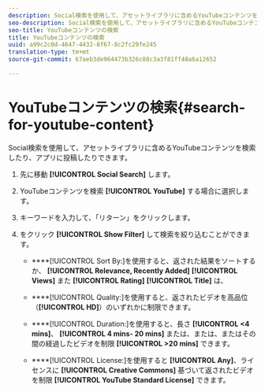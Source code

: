 ```yaml
---
description: Social検索を使用して、アセットライブラリに含めるYouTubeコンテンツを検索したり、アプリに投稿したりできます。
seo-description: Social検索を使用して、アセットライブラリに含めるYouTubeコンテンツを検索したり、アプリに投稿したりできます。
seo-title: YouTubeコンテンツの検索
title: YouTubeコンテンツの検索
uuid: a99c2c0d-4647-4432-8f67-8c2fc29fe245
translation-type: tm+mt
source-git-commit: 67aeb3de964473b326c88c3a3f81ff48a6a12652

---
```



# YouTubeコンテンツの検索{#search-for-youtube-content}

Social検索を使用して、アセットライブラリに含めるYouTubeコンテンツを検索したり、アプリに投稿したりできます。

1. 先に移動 **[!UICONTROL Social Search]** します。
1. YouTubeコンテンツを検索 **[!UICONTROL YouTube]** する場合に選択します。
1. キーワードを入力して、「リターン」をクリックします。
1. をクリック **[!UICONTROL Show Filter]** して検索を絞り込むことができます。

   * ****[!UICONTROL Sort By:]を使用すると、返された結果をソートするか、 **[!UICONTROL Relevance, Recently Added]** **[!UICONTROL Views]** また **[!UICONTROL Rating]** **[!UICONTROL Title]** は、

   * ****[!UICONTROL Quality:]を使用すると、返されたビデオを高品位（**[!UICONTROL HD]**）のいずれかに制限できます。

   * ****[!UICONTROL Duration:]を使用すると、長さ **[!UICONTROL <4 mins]**、 **[!UICONTROL 4 mins- 20 mins]** または、または、またはその間の経過したビデオを制限 **[!UICONTROL >20 mins]** できます。

   * ****[!UICONTROL License:]を使用すると **[!UICONTROL Any]**、ライセンスに **[!UICONTROL Creative Commons]** 基づいて返されたビデオを制限 **[!UICONTROL YouTube Standard License]** できます。

